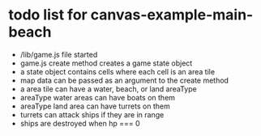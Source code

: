 # todo list for canvas-example-main-beach

* /lib/game.js file started
* game.js create method creates a game state object
* a state object contains cells where each cell is an area tile
* map data can be passed as an argument to the create method
* a area tile can have a water, beach, or land areaType
* areaType water areas can have boats on them
* areaType land area can have turrets on them
* turrets can attack ships if they are in range
* ships are destroyed when hp === 0